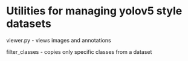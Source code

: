 # Utilities for managing yolov5 style datasets

viewer.py - views images and annotations

filter_classes - copies only specific classes from a dataset
